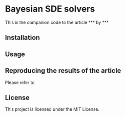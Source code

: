 # Bayesian SDE solvers

This is the companion code to the article *** by ***

## Installation

## Usage

## Reproducing the results of the article

Please refer to

## License

This project is licensed under the MIT License.


